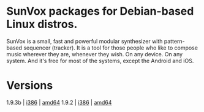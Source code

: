 # SunVox packages for Debian-based Linux distros.
SunVox is a small, fast and powerful modular synthesizer with pattern-based sequencer (tracker). It is a tool for those people who like to compose music wherever they are, whenever they wish. On any device. On any system. And it's free for most of the systems, except the Android and iOS.
# Versions
1.9.3b | [i386](https://github.com/nanashinogonbee/sunvox-deb/raw/master/1.9.3b/sunvox_1.9.3b_i386.deb) | [amd64](https://github.com/nanashinogonbee/sunvox-deb/raw/master/1.9.3b/sunvox_1.9.3b_amd64.deb)
1.9.2 | [i386](https://github.com/nanashinogonbee/sunvox-deb/raw/master/1.9.2/sunvox_1.9.2_i386.deb) | [amd64](https://github.com/nanashinogonbee/sunvox-deb/raw/master/1.9.2/sunvox_1.9.2_amd64.deb)
